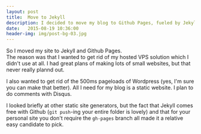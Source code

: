 ```yaml
---
layout: post
title:  Move to Jekyll
description: I decided to move my blog to Github Pages, fueled by Jekyll.
date:   2015-08-19 10:36:00
header-img: img/post-bg-03.jpg
---
```

So I moved my site to Jekyll and Github Pages.  
The reason was that I wanted to get rid of my hosted VPS solution which I didn't use at all.
I had great plans of making lots of small websites, but that never really plannd out.

I also wanted to get rid of the 500ms pageloads of Wordpress (yes, I'm sure you can make that better).
All I need for my blog is a static website. I plan to do comments with Disqus.

I looked briefly at other static site generators, but the fact that Jekyll comes free with 
Github (`git push`-ing your entire folder is lovely) and that for your personal site you don't 
require the `gh-pages` branch all made it a relative easy candidate to pick.
